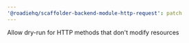 ```yaml
---
'@roadiehq/scaffolder-backend-module-http-request': patch
---
```


Allow dry-run for HTTP methods that don't modify resources
